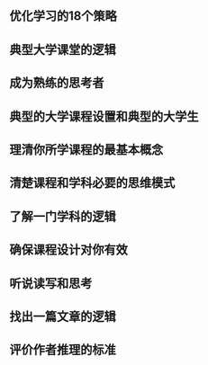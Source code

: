 ## 优化学习的18个策略
## 典型大学课堂的逻辑
## 成为熟练的思考者
## 典型的大学课程设置和典型的大学生
## 理清你所学课程的最基本概念
## 清楚课程和学科必要的思维模式
## 了解一门学科的逻辑
## 确保课程设计对你有效
## 听说读写和思考
## 找出一篇文章的逻辑
## 评价作者推理的标准